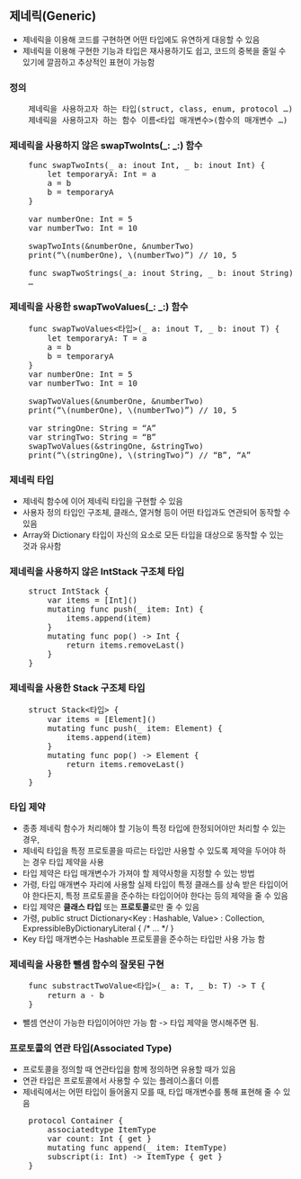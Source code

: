 ## 제네릭(Generic)
* 제네릭을 이용해 코드를 구현하면 어떤 타입에도 유연하게 대응할 수 있음
* 제네릭을 이용해 구현한 기능과 타입은 재사용하기도 쉽고, 코드의 중복을 줄일 수 있기에 깔끔하고 추상적인 표현이 가능함

### 정의
<pre>
	제네릭을 사용하고자 하는 타입(struct, class, enum, protocol …) 이름<타입 매개변수>
	제네릭을 사용하고자 하는 함수 이름<타입 매개변수>(함수의 매개변수 …)
</pre>

### 제네릭을 사용하지 않은 swapTwoInts(_: _:) 함수
<pre>
	func swapTwoInts(_ a: inout Int, _ b: inout Int) {
		let temporaryA: Int = a
		a = b
		b = temporaryA
	}

	var numberOne: Int = 5
	var numberTwo: Int = 10

	swapTwoInts(&numberOne, &numberTwo)
	print(“\(numberOne), \(numberTwo)”)	// 10, 5

	func swapTwoStrings(_a: inout String, _ b: inout String) 
	…
</pre>

### 제네릭을 사용한 swapTwoValues(_: _:) 함수 
<pre>
	func swapTwoValues<타입>(_ a: inout T, _ b: inout T) {
		let temporaryA: T = a
		a = b
		b = temporaryA
	}
	var numberOne: Int = 5
	var numberTwo: Int = 10
	
	swapTwoValues(&numberOne, &numberTwo)
	print(“\(numberOne), \(numberTwo)”)	// 10, 5

	var stringOne: String = “A”
	var stringTwo: String = “B”
	swapTwoValues(&stringOne, &stringTwo)
	print(“\(stringOne), \(stringTwo)”)	// “B”, “A”
</pre>

### 제네릭 타입
* 제네릭 함수에 이어 제네릭 타입을 구현할 수 있음
* 사용자 정의 타입인 구조체, 클래스, 열거형 등이 어떤 타입과도 연관되어 동작할 수 있음
* Array와 Dictionary 타입이 자신의 요소로 모든 타입을 대상으로 동작할 수 있는 것과 유사함

### 제네릭을 사용하지 않은 IntStack 구조체 타입
<pre>
	struct IntStack {
		var items = [Int]()
		mutating func push(_ item: Int) {
			items.append(item)
		}
		mutating func pop() -> Int {
			return items.removeLast()
		}
	}
</pre>

### 제네릭을 사용한 Stack 구조체 타입
<pre>
	struct Stack<타입> {	
		var items = [Element]()
		mutating func push(_ item: Element) {
			items.append(item)
		}
		mutating func pop() -> Element {
			return items.removeLast()
		}
	}
</pre>

### 타입 제약
* 종종 제네릭 함수가 처리해야 할 기능이 특정 타입에 한정되어야만 처리할 수 있는 경우,
* 제네릭 타입을 특정 프로토콜을 따르는 타입만 사용할 수 있도록 제약을 두어야 하는 경우 타입 제약을 사용
* 타입 제약은 타입 매개변수가 가져야 할 제약사항을 지정할 수 있는 방법
* 가령, 타입 매개변수 자리에 사용할 실제 타입이 특정 클래스를 상속 받은 타입이어야 한다든지, 특정 프로토콜을 준수하는 타입이어야 한다는 등의 제약을 줄 수 있음
* 타입 제약은 <b>클래스 타입</b> 또는 <b>프로토콜</b>로만 줄 수 있음
* 가령, public struct Dictionary<Key : Hashable, Value> : Collection, ExpressibleByDictionaryLiteral { /* … */ }
* Key 타입 매개변수는 Hashable 프로토콜을 준수하는 타입만 사용 가능 함

### 제네릭을 사용한 뺄셈 함수의 잘못된 구현
<pre>
	func substractTwoValue<타입>(_ a: T, _ b: T) -> T {
		return a - b
	}
</pre>
* 뺄셈 연산이 가능한 타입이어야만 가능 함 -> 타입 제약을 명시해주면 됨.

### 프로토콜의 연관 타입(Associated Type)
* 프로토콜을 정의할 때 연관타입을 함께 정의하면 유용할 때가 있음
* 연관 타입은 프로토콜에서 사용할 수 있는 플레이스홀더 이름
* 제네릭에서는 어떤 타입이 들어올지 모를 때, 타입 매개변수를 통해 표현해 줄 수 있음
<pre>
	protocol Container {
		associatedtype ItemType
		var count: Int { get }
		mutating func append(_ item: ItemType)
		subscript(i: Int) -> ItemType { get }
	}
</pre>
